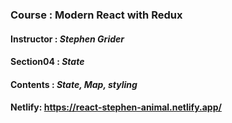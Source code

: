 ### Course : Modern React with Redux

#### Instructor : **_Stephen Grider_**

#### Section04 : **_State_**

#### Contents : _State, Map, styling_

#### Netlify: https://react-stephen-animal.netlify.app/
